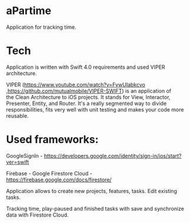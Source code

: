 # aPartime

Application for tracking time.

# Tech

Application is written with Swift 4.0 requirements and used VIPER architecture. 

VIPER (https://www.youtube.com/watch?v=FvwUIabkcvo ,https://github.com/mutualmobile/VIPER-SWIFT) is an application of the Clean Architecture to iOS projects. It stands for View, Interactor, Presenter, Entity, and Router. It's a really segmented way to divide responsibilities, fits very well with unit testing and makes your code more reusable.


# Used frameworks:

GoogleSignIn - https://developers.google.com/identity/sign-in/ios/start?ver=swift

Firebase - Google Firestore Cloud - https://firebase.google.com/docs/firestore/ 

Application allows to create new projects, features, tasks. Edit existing tasks. 

Tracking time, play-paused and finished tasks with save and synchronize data with Firestore Cloud. 
